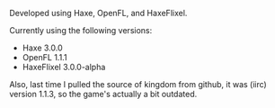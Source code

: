 Developed using Haxe, OpenFL, and HaxeFlixel.

Currently using the following versions:
- Haxe 3.0.0
- OpenFL 1.1.1
- HaxeFlixel 3.0.0-alpha

Also, last time I pulled the source of kingdom from github, it was (iirc) version 1.1.3, so the game's actually a bit outdated.